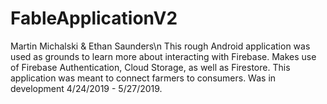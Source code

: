 # FableApplicationV2
Martin Michalski & Ethan Saunders\n
This rough Android application was used as grounds to learn more about interacting with Firebase. Makes use of Firebase Authentication, Cloud Storage, as well as Firestore. This application was meant to connect farmers to consumers. Was in development 4/24/2019 - 5/27/2019.
